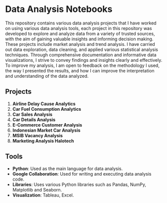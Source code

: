 # Data Analysis Notebooks

This repository contains various data analysis projects that I have worked on using various data analysis tools, each project in this repository was developed to explore and analyze data from a variety of trusted sources, with the aim of gaining valuable insights and informing decision making. These projects include market analysis and trend analysis. I have carried out data exploration, data cleaning, and applied various statistical analysis techniques. Through comprehensive documentation and informative data visualizations, I strive to convey findings and insights clearly and effectively. To improve my analysis, I am open to feedback on the methodology I used, the way I presented the results, and how I can improve the interpretation and understanding of the data analyzed.

## Projects

1. **Airline Delay Cause Analytics**
2. **Car Fuel Consumption Analytics** 
3. **Car Sales Analysis** 
4. **Car Details Analysis**   
5. **E-Commerce Customer Analysis**  
6. **Indonesian Market Car Analysis**  
7. **MSIB Vacancy Analysis**  
8. **Marketing Analysis Halotech**
   
## Tools

- **Python**: Used as the main language for data analysis.
- **Google Collaboration**: Used for writing and executing data analysis code.
- **Libraries**: Uses various Python libraries such as Pandas, NumPy, Matplotlib and Seaborn.
- **Visualization**: Tableau, Excel.
